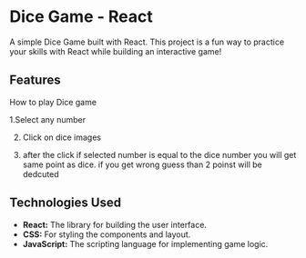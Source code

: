 # Dice Game - React

A simple Dice Game built with React. This project is a fun way to practice your skills with React while building an interactive game!

## Features
How to play Dice game

1.Select any number

2. Click on dice images
  
3. after the click if selected number is equal to the dice number you will get same point as dice. if you get wrong guess than 2 poinst will be dedcuted

## Technologies Used

- **React:** The library for building the user interface.
- **CSS:** For styling the components and layout.
- **JavaScript:** The scripting language for implementing game logic.


